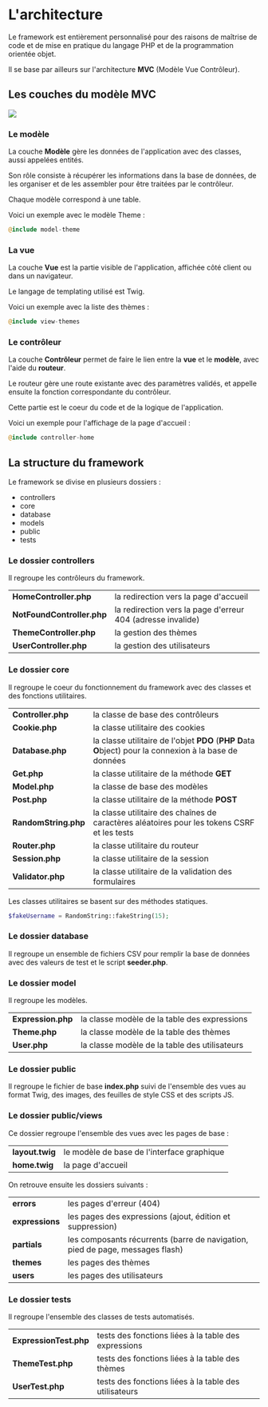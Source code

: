 # L'architecture

Le framework est entièrement personnalisé pour des raisons de maîtrise de code et de mise en pratique du langage PHP et de la programmation orientée objet.

Il se base par ailleurs sur l'architecture **MVC** (Modèle Vue Contrôleur).

## Les couches du modèle MVC

![](images/schemas/resume-MVC.png)

### Le modèle

La couche **Modèle** gère les données de l'application avec des classes, aussi appelées entités.

Son rôle consiste à récupérer les informations dans la base de données, de les organiser et de les assembler pour être traitées par le contrôleur.

Chaque modèle correspond à une table.

Voici un exemple avec le modèle Theme :

```php
@include model-theme
```

### La vue

La couche **Vue** est la partie visible de l'application, affichée côté client ou dans un navigateur.

Le langage de templating utilisé est Twig.

Voici un exemple avec la liste des thèmes :

```php
@include view-themes
```

### Le contrôleur

La couche **Contrôleur** permet de faire le lien entre la **vue** et le **modèle**, avec l'aide du **routeur**.

Le routeur gère une route existante avec des paramètres validés, et appelle ensuite la fonction correspondante du contrôleur.

Cette partie est le coeur du code et de la logique de l'application.

Voici un exemple pour l'affichage de la page d'accueil :

```php
@include controller-home
```

## La structure du framework

Le framework se divise en plusieurs dossiers :
- controllers
- core
- database
- models
- public
- tests

### Le dossier controllers

Il regroupe les contrôleurs du framework.

|||
|-|-|
|**HomeController.php**|la redirection vers la page d'accueil|
|**NotFoundController.php**|la redirection vers la page d'erreur 404 (adresse invalide)|
|**ThemeController.php**|la gestion des thèmes|
|**UserController.php**|la gestion des utilisateurs|

### Le dossier core

Il regroupe le coeur du fonctionnement du framework avec des classes et des fonctions utilitaires.

|||
|-|-|
|**Controller.php**|la classe de base des contrôleurs|
|**Cookie.php**|la classe utilitaire des cookies|
|**Database.php**|la classe utilitaire de l'objet **PDO** (**PHP D**ata **O**bject) pour la connexion à la base de données|
|**Get.php**|la classe utilitaire de la méthode **GET**|
|**Model.php**|la classe de base des modèles|
|**Post.php**|la classe utilitaire de la méthode **POST**|
|**RandomString.php**|la classe utilitaire des chaînes de caractères aléatoires pour les tokens CSRF et les tests|
|**Router.php**|la classe utilitaire du routeur|
|**Session.php**|la classe utilitaire de la session|
|**Validator.php**|la classe utilitaire de la validation des formulaires|

Les classes utilitaires se basent sur des méthodes statiques.

```php
$fakeUsername = RandomString::fakeString(15);
```

### Le dossier database

Il regroupe un ensemble de fichiers CSV pour remplir la base de données avec des valeurs de test et le script **seeder.php**.

### Le dossier model

Il regroupe les modèles.

|||
|-|-|
|**Expression.php**|la classe modèle de la table des expressions|
|**Theme.php**|la classe modèle de la table des thèmes|
|**User.php**|la classe modèle de la table des utilisateurs|

### Le dossier public

Il regroupe le fichier de base **index.php** suivi de l'ensemble des vues au format Twig, des images, des feuilles de style CSS et des scripts JS.

### Le dossier public/views

Ce dossier regroupe l'ensemble des vues avec les pages de base :

|||
|-|-|
|**layout.twig**|le modèle de base de l'interface graphique|
|**home.twig**|la page d'accueil|

On retrouve ensuite les dossiers suivants :

|||
|-|-|
|**errors**|les pages d'erreur (404)|
|**expressions**|les pages des expressions (ajout, édition et suppression)|
|**partials**|les composants récurrents (barre de navigation, pied de page, messages flash)|
|**themes**|les pages des thèmes|
|**users**|les pages des utilisateurs|

### Le dossier tests

Il regroupe l'ensemble des classes de tests automatisés.

|||
|-|-|
|**ExpressionTest.php**|tests des fonctions liées à la table des expressions|
|**ThemeTest.php**|tests des fonctions liées à la table des thèmes|
|**UserTest.php**|tests des fonctions liées à la table des utilisateurs|

<div class="page-break"></div>